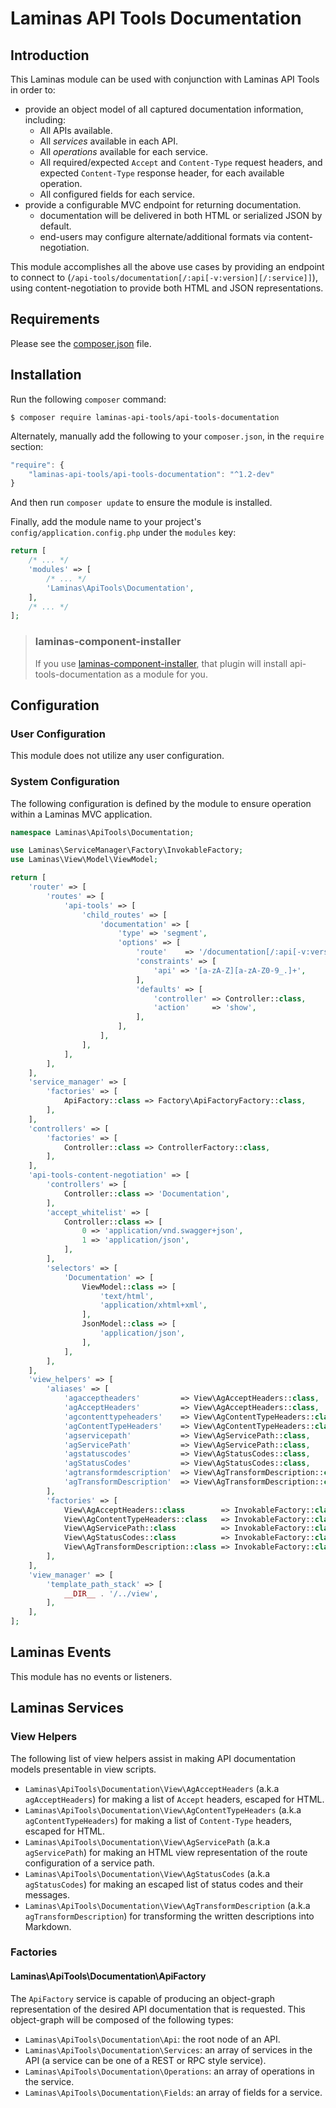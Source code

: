 # Laminas API Tools Documentation
## Introduction

This Laminas module can be used with conjunction with Laminas API Tools in order to:

- provide an object model of all captured documentation information, including:
  - All APIs available.
  - All _services_ available in each API.
  - All _operations_ available for each service.
  - All required/expected `Accept` and `Content-Type` request headers, and expected
    `Content-Type` response header, for each available operation.
  - All configured fields for each service.
- provide a configurable MVC endpoint for returning documentation.
  - documentation will be delivered in both HTML or serialized JSON by default.
  - end-users may configure alternate/additional formats via content-negotiation.

This module accomplishes all the above use cases by providing an endpoint to connect to
(`/api-tools/documentation[/:api[-v:version][/:service]]`), using content-negotiation to provide
both HTML and JSON representations.

## Requirements
  
Please see the [composer.json](https://github.com/laminas-api-tools/api-tools-documentation/tree/master/composer.json) file.

## Installation

Run the following `composer` command:

```console
$ composer require laminas-api-tools/api-tools-documentation
```

Alternately, manually add the following to your `composer.json`, in the `require` section:

```javascript
"require": {
    "laminas-api-tools/api-tools-documentation": "^1.2-dev"
}
```

And then run `composer update` to ensure the module is installed.

Finally, add the module name to your project's `config/application.config.php` under the `modules`
key:

```php
return [
    /* ... */
    'modules' => [
        /* ... */
        'Laminas\ApiTools\Documentation',
    ],
    /* ... */
];
```

> ### laminas-component-installer
>
> If you use [laminas-component-installer](https://github.com/laminas/laminas-component-installer),
> that plugin will install api-tools-documentation as a module for you.

## Configuration

### User Configuration

This module does not utilize any user configuration.

### System Configuration

The following configuration is defined by the module to ensure operation within a Laminas
MVC application.

```php
namespace Laminas\ApiTools\Documentation;

use Laminas\ServiceManager\Factory\InvokableFactory;
use Laminas\View\Model\ViewModel;

return [
    'router' => [
        'routes' => [
            'api-tools' => [
                'child_routes' => [
                    'documentation' => [
                        'type' => 'segment',
                        'options' => [
                            'route'    => '/documentation[/:api[-v:version][/:service]]',
                            'constraints' => [
                                'api' => '[a-zA-Z][a-zA-Z0-9_.]+',
                            ],
                            'defaults' => [
                                'controller' => Controller::class,
                                'action'     => 'show',
                            ],
                        ],
                    ],
                ],
            ],
        ],
    ],
    'service_manager' => [
        'factories' => [
            ApiFactory::class => Factory\ApiFactoryFactory::class,
        ],
    ],
    'controllers' => [
        'factories' => [
            Controller::class => ControllerFactory::class,
        ],
    ],
    'api-tools-content-negotiation' => [
        'controllers' => [
            Controller::class => 'Documentation',
        ],
        'accept_whitelist' => [
            Controller::class => [
                0 => 'application/vnd.swagger+json',
                1 => 'application/json',
            ],
        ],
        'selectors' => [
            'Documentation' => [
                ViewModel::class => [
                    'text/html',
                    'application/xhtml+xml',
                ],
                JsonModel::class => [
                    'application/json',
                ],
            ],
        ],
    ],
    'view_helpers' => [
        'aliases' => [
            'agacceptheaders'         => View\AgAcceptHeaders::class,
            'agAcceptHeaders'         => View\AgAcceptHeaders::class,
            'agcontenttypeheaders'    => View\AgContentTypeHeaders::class,
            'agContentTypeHeaders'    => View\AgContentTypeHeaders::class,
            'agservicepath'           => View\AgServicePath::class,
            'agServicePath'           => View\AgServicePath::class,
            'agstatuscodes'           => View\AgStatusCodes::class,
            'agStatusCodes'           => View\AgStatusCodes::class,
            'agtransformdescription'  => View\AgTransformDescription::class,
            'agTransformDescription'  => View\AgTransformDescription::class,
        ],
        'factories' => [
            View\AgAcceptHeaders::class        => InvokableFactory::class,
            View\AgContentTypeHeaders::class   => InvokableFactory::class,
            View\AgServicePath::class          => InvokableFactory::class,
            View\AgStatusCodes::class          => InvokableFactory::class,
            View\AgTransformDescription::class => InvokableFactory::class,
        ],
    ],
    'view_manager' => [
        'template_path_stack' => [
            __DIR__ . '/../view',
        ],
    ],
];
```

## Laminas Events

This module has no events or listeners.

## Laminas Services

### View Helpers

The following list of view helpers assist in making API documentation models presentable in view
scripts.

- `Laminas\ApiTools\Documentation\View\AgAcceptHeaders` (a.k.a `agAcceptHeaders`) for making a
  list of `Accept` headers, escaped for HTML.
- `Laminas\ApiTools\Documentation\View\AgContentTypeHeaders`  (a.k.a `agContentTypeHeaders`) for
  making a list of `Content-Type` headers, escaped for HTML.
- `Laminas\ApiTools\Documentation\View\AgServicePath` (a.k.a `agServicePath`) for making an HTML
  view representation of the route configuration of a service path.
- `Laminas\ApiTools\Documentation\View\AgStatusCodes` (a.k.a `agStatusCodes`) for making an
  escaped list of status codes and their messages.
- `Laminas\ApiTools\Documentation\View\AgTransformDescription` (a.k.a `agTransformDescription`) for transforming the written 
  descriptions into Markdown.

### Factories

#### Laminas\ApiTools\Documentation\ApiFactory

The `ApiFactory` service is capable of producing an object-graph representation of the desired
API documentation that is requested.  This object-graph will be composed of the following types:

- `Laminas\ApiTools\Documentation\Api`: the root node of an API.
- `Laminas\ApiTools\Documentation\Services`: an array of services in the API (a service can be one
  of a REST or RPC style service).
- `Laminas\ApiTools\Documentation\Operations`: an array of operations in the service.
- `Laminas\ApiTools\Documentation\Fields`: an array of fields for a service.
